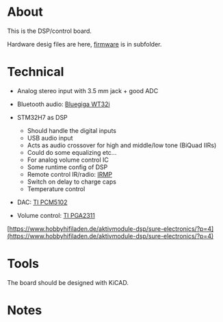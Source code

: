 # About
This is the DSP/control board.  

Hardware desig files are here, [firmware](firmware/) is
in subfolder.

# Technical
- Analog stereo input with 3.5 mm jack + good ADC
- Bluetooth audio: [Bluegiga WT32i](https://www.silabs.com/products/wireless/bluetooth/bluetooth-classic-modules/wt32i-bluetooth-audio-module)

- STM32H7 as DSP
  - Should handle the digital inputs
  - USB audio input
  - Acts as audio crossover for high and middle/low tone (BiQuad IIRs)
  - Could do some equalizing etc...
  - For analog volume control IC
  - Some runtime config of DSP
  - Remote control IR/radio: [IRMP](https://github.com/svn2github/irmp)
  - Switch on delay to charge caps
  - Temperature control

- DAC: [TI PCM5102](http://www.ti.com/lit/ds/symlink/pcm5101.pdf)
- Volume control: [TI PGA2311](http://www.ti.com/lit/ds/symlink/pga2311.pdf)


[https://www.hobbyhifiladen.de/aktivmodule-dsp/sure-electronics/?p=4](https://www.hobbyhifiladen.de/aktivmodule-dsp/sure-electronics/?p=4)

# Tools
The board should be designed with KiCAD.

# Notes

